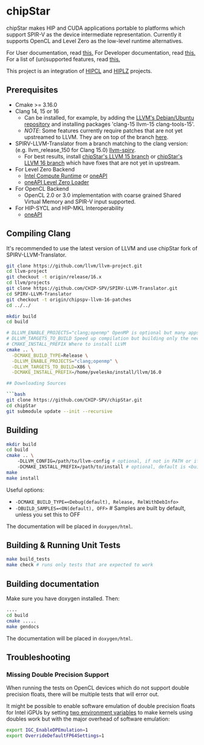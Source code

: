 # chipStar

chipStar makes HIP and CUDA applications portable to platforms which support
SPIR-V as the device intermediate representation. Currently it supports
OpenCL and Level Zero as the low-level runtime alternatives.

For User documentation, read [this.](docs/Using.md)
For Developer documentation, read [this.](docs/Development.md)
For a list of (un)supported features, read [this.](docs/Features.md)

This project is an integration of [HIPCL](https://github.com/cpc/hipcl) and
[HIPLZ](https://github.com/jz10/anl-gt-gpu/) projects.

## Prerequisites

* Cmake >= 3.16.0
* Clang 14, 15 or 16
  * Can be installed, for example, by adding the [LLVM's Debian/Ubuntu repository](https://apt.llvm.org/) and installing packages 'clang-15 llvm-15 clang-tools-15'.  
  * *NOTE*: Some features currently require patches that are not yet upstreamed to LLVM. They are on top of the branch [here](https://github.com/chipStar/llvm-project/tree/chipspv-llvm-15-patches).
* SPIRV-LLVM-Translator from a branch matching to the clang version:
  (e.g. llvm\_release\_150 for Clang 15.0)
  [llvm-spirv](https://github.com/KhronosGroup/SPIRV-LLVM-Translator).
  * For best results, install [chipStar's LLVM 15 branch](https://github.com/CHIP-SPV/SPIRV-LLVM-Translator/tree/chipspv-llvm-15-patches) or [chipStar's LLVM 16 branch](https://github.com/CHIP-SPV/SPIRV-LLVM-Translator/tree/chipspv-llvm-16-patches) which have fixes that are not yet in upstream.
* For Level Zero Backend
  * [Intel Compute Runtime](https://github.com/intel/compute-runtime) or [oneAPI](https://www.intel.com/content/www/us/en/developer/tools/oneapi/base-toolkit-download.html)
  * [oneAPI Level Zero Loader](https://github.com/oneapi-src/level-zero/releases)
* For OpenCL Backend
  * OpenCL 2.0 or 3.0 implementation with coarse grained Shared Virtual Memory and SPIR-V input supported.
* For HIP-SYCL and HIP-MKL Interoperability
  * [oneAPI](https://www.intel.com/content/www/us/en/developer/tools/oneapi/base-toolkit-download.html)

## Compiling Clang

It's recommended to use the latest version of LLVM and use chipStar fork of SPIRV-LLVM-Translator.
```bash
git clone https://github.com/llvm/llvm-project.git
cd llvm-project
git checkout -t origin/release/16.x
cd llvm/projects
git clone https://github.com/CHIP-SPV/SPIRV-LLVM-Translator.git
cd SPIRV-LLVM-Translator
git checkout -t origin/chipspv-llvm-16-patches
cd ../../

mkdir build
cd build

# DLLVM_ENABLE_PROJECTS="clang;openmp" OpenMP is optional but many apps use it
# DLLVM_TARGETS_TO_BUILD Speed up compilation but building only the necessary CPU host target
# CMAKE_INSTALL_PREFIX Where to install LLVM
cmake .. \
  -DCMAKE_BUILD_TYPE=Release \
  -DLLVM_ENABLE_PROJECTS="clang;openmp" \
  -DLLVM_TARGETS_TO_BUILD=X86 \
  -DCMAKE_INSTALL_PREFIX=/home/pvelesko/install/llvm/16.0 

```

```bash
## Downloading Sources

```bash
git clone https://github.com/CHIP-SPV/chipStar.git
cd chipStar
git submodule update --init --recursive
```

## Building

```bash
mkdir build
cd build
cmake .. \ 
    -DLLVM_CONFIG=/path/to/llvm-config # optional, if not in PATH or if only versioned binary is available i.e. llvm-config-16
    -DCMAKE_INSTALL_PREFIX=/path/to/install # optional, default is <build_dir>/install
make
make install
```

Useful options:
 * `-DCMAKE_BUILD_TYPE=<Debug(default), Release, RelWithDebInfo>`
 * `-DBUILD_SAMPLES=<ON(default), OFF>` # Samples are built by default, unless you set this to OFF

The documentation will be placed in `doxygen/html`.

## Building & Running Unit Tests

```bash
make build_tests
make check # runs only tests that are expected to work
```

## Building documentation

Make sure you have doxygen installed. Then:

```bash
....
cd build
cmake .....
make gendocs
```

The documentation will be placed in `doxygen/html`.

## Troubleshooting

### Missing Double Precision Support

When running the tests on OpenCL devices which do not support double precision floats,
there will be multiple tests that will error out.

It might be possible to enable software emulation of double precision floats for
Intel iGPUs by setting [two environment variables](https://github.com/intel/compute-runtime/blob/master/opencl/doc/FAQ.md#feature-double-precision-emulation-fp64) to make kernels using doubles work but with the major
overhead of software emulation:

```bash
export IGC_EnableDPEmulation=1
export OverrideDefaultFP64Settings=1
```
